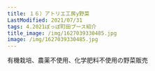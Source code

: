 ```yaml
---
title: １６）アトリエ工房y野菜
LastModified: 2021/07/31
tags: 4.2021ぽっぽ町田ブース紹介
title_image: /img/1627039330485.jpg
image: /img/1627039330485.jpg
---
```

有機栽培、農薬不使用、化学肥料不使用の野菜販売